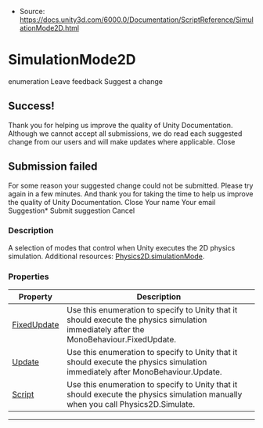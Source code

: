 * Source: https://docs.unity3d.com/6000.0/Documentation/ScriptReference/SimulationMode2D.html

# SimulationMode2D
enumeration
Leave feedback
Suggest a change
## Success!
Thank you for helping us improve the quality of Unity Documentation. Although we cannot accept all submissions, we do read each suggested change from our users and will make updates where applicable.
Close
## Submission failed
For some reason your suggested change could not be submitted. Please <a>try again</a> in a few minutes. And thank you for taking the time to help us improve the quality of Unity Documentation.
Close
Your name Your email Suggestion* Submit suggestion
Cancel
### Description
A selection of modes that control when Unity executes the 2D physics simulation.
Additional resources: [Physics2D.simulationMode](https://docs.unity3d.com/6000.0/Documentation/ScriptReference/Physics2D-simulationMode.html).
### Properties
Property | Description  
---|---  
[FixedUpdate](https://docs.unity3d.com/6000.0/Documentation/ScriptReference/SimulationMode2D.FixedUpdate.html) | Use this enumeration to specify to Unity that it should execute the physics simulation immediately after the MonoBehaviour.FixedUpdate.  
[Update](https://docs.unity3d.com/6000.0/Documentation/ScriptReference/SimulationMode2D.Update.html) | Use this enumeration to specify to Unity that it should execute the physics simulation immediately after MonoBehaviour.Update.  
[Script](https://docs.unity3d.com/6000.0/Documentation/ScriptReference/SimulationMode2D.Script.html) | Use this enumeration to specify to Unity that it should execute the physics simulation manually when you call Physics2D.Simulate.  
* * *
